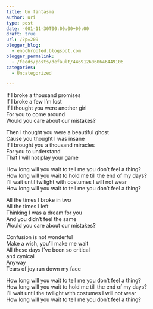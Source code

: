 ```yaml
---
title: Un fantasma
author: uri
type: post
date: -001-11-30T00:00:00+00:00
draft: true
url: /?p=209
blogger_blog:
  - enochrooted.blogspot.com
blogger_permalink:
  - /feeds/posts/default/4469126060646449106
categories:
  - Uncategorized

---
```

If I broke a thousand promises  
If I broke a few I&#8217;m lost  
If I thought you were another girl  
For you to come around  
Would you care about our mistakes?

Then I thought you were a beautiful ghost  
Cause you thought I was insane  
If I brought you a thousand miracles  
For you to understand  
That I will not play your game

How long will you wait to tell me you don&#8217;t feel a thing?  
How long will you wait to hold me till the end of my days?  
I&#8217;ll wait until twilight with costumes I will not wear  
How long will you wait to tell me you don&#8217;t feel a thing?

All the times I broke in two  
All the times I left  
Thinking I was a dream for you  
And you didn&#8217;t feel the same  
Would you care about our mistakes?

Confusion is not wonderful  
Make a wish, you&#8217;ll make me wait  
All these days I&#8217;ve been so critical  
and cynical  
Anyway  
Tears of joy run down my face

How long will you wait to tell me you don&#8217;t feel a thing?  
How long will you wait to hold me till the end of my days?  
I&#8217;ll wait until the twilight with costumes I will not wear  
How long will you wait to tell me you don&#8217;t feel a thing?